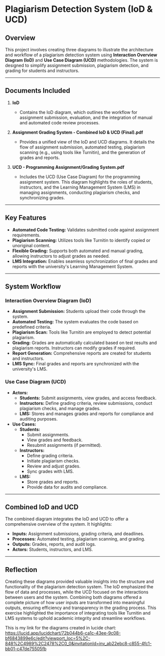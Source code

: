 
# Plagiarism Detection System (IoD & UCD)

## Overview

This project involves creating three diagrams to illustrate the architecture and workflow of a plagiarism detection system using **Interaction Overview Diagram (IoD)** and **Use Case Diagram (UCD)** methodologies. The system is designed to simplify assignment submission, plagiarism detection, and grading for students and instructors.

---

## Documents Included

1. **IoD**  
   - Contains the IoD diagram, which outlines the workflow for assignment submission, evaluation, and the integration of manual and automated code review processes.

2. **Assignment  Grading System - Combined IoD & UCD (Final).pdf**  
   - Provides a unified view of the IoD and UCD diagrams. It details the flow of assignment submission, automated testing, plagiarism scanning (e.g., using tools like Turnitin), and the generation of grades and reports.

3. **UCD - Programming Assignment/Grading System.pdf**  
   - Includes the UCD (Use Case Diagram) for the programming assignment system. This diagram highlights the roles of students, instructors, and the Learning Management System (LMS) in managing assignments, conducting plagiarism checks, and synchronizing grades.

---

## Key Features

- **Automated Code Testing:** Validates submitted code against assignment requirements.
- **Plagiarism Scanning:** Utilizes tools like Turnitin to identify copied or unoriginal content.
- **Flexible Grading:** Supports both automated and manual grading, allowing instructors to adjust grades as needed.
- **LMS Integration:** Enables seamless synchronization of final grades and reports with the university's Learning Management System.

---

## System Workflow

### Interaction Overview Diagram (IoD)
- **Assignment Submission:** Students upload their code through the system.
- **Automated Testing:** The system evaluates the code based on predefined criteria.
- **Plagiarism Scan:** Tools like Turnitin are employed to detect potential plagiarism.
- **Grading:** Grades are automatically calculated based on test results and plagiarism reports. Instructors can modify grades if required.
- **Report Generation:** Comprehensive reports are created for students and instructors.
- **LMS Sync:** Final grades and reports are synchronized with the university's LMS.

### Use Case Diagram (UCD)
- **Actors:**
  - **Students:** Submit assignments, view grades, and access feedback.
  - **Instructors:** Define grading criteria, review submissions, conduct plagiarism checks, and manage grades.
  - **LMS:** Stores and manages grades and reports for compliance and auditing purposes.
- **Use Cases:**
  - **Students:**
    - Submit assignments.
    - View grades and feedback.
    - Resubmit assignments (if permitted).
  - **Instructors:**
    - Define grading criteria.
    - Initiate plagiarism checks.
    - Review and adjust grades.
    - Sync grades with LMS.
  - **LMS:**
    - Store grades and reports.
    - Provide data for audits and compliance.

---

## Combined IoD and UCD

The combined diagram integrates the IoD and UCD to offer a comprehensive overview of the system. It highlights:
- **Inputs:** Assignment submissions, grading criteria, and deadlines.
- **Processes:** Automated testing, plagiarism scanning, and grading.
- **Outputs:** Grades, reports, and audit logs.
- **Actors:** Students, instructors, and LMS.

---

## Reflection

Creating these diagrams provided valuable insights into the structure and functionality of the plagiarism detection system. The IoD emphasized the flow of data and processes, while the UCD focused on the interactions between users and the system. Combining both diagrams offered a complete picture of how user inputs are transformed into meaningful outputs, ensuring efficiency and transparency in the grading process. This exercise highlighted the importance of integrating tools like Turnitin and LMS systems to uphold academic integrity and streamline workflows.


This is my link for the diagrams created in lucide chart:
https://lucid.app/lucidchart/72b044b6-ca1c-43ee-9c08-bf6843899e6c/edit?viewport_loc=5%2C-848%2C4989%2C2478%2C0_0&invitationId=inv_ab22ebc8-c855-4fc1-bb01-c47de75505fb